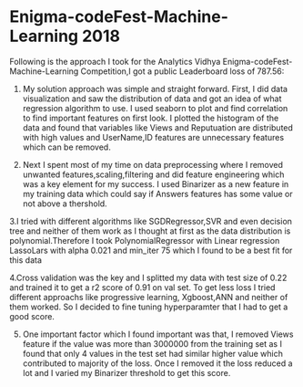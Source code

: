 # Enigma-codeFest-Machine-Learning 2018

Following is the approach I took for the Analytics Vidhya Enigma-codeFest-Machine-Learning Competition,I got a public Leaderboard loss of 787.56:

1. My solution approach was simple and straight forward. First, I did data visualization and saw the distribution of data and got an idea of what regression algorithm to use. I used seaborn to plot and find correlation to find important features on first look. I plotted the histogram of the data and found that variables like Views and Reputuation are distributed with high values and UserName,ID features are unnecessary features which can be removed.

2. Next I spent most of my time on data preprocessing where I removed unwanted features,scaling,filtering and did feature engineering which was a key element for my success. I used Binarizer as a new feature in my training data which could say if Answers features has some value or not above a thershold.

3.I tried with different algorithms like SGDRegressor,SVR and even decision tree and neither of them work as I thought at first as the data distribution is polynomial.Therefore I took PolynomialRegressor with Linear regression LassoLars with alpha 0.021 and min_iter 75 which I found to be a best fit for this data

4.Cross validation was the key and I splitted my data with test size of 0.22 and trained it to get a r2 score of 0.91 on val set. To get less loss I tried different approachs like progressive learning, Xgboost,ANN and neither of them worked. So I decided to fine tuning hyperparamter that I had to get a good score. 

5. One important factor which I found important was that, I removed Views feature if the value was more than 3000000 from the training set as I found that only 4 values in the test set had similar higher value which contributed to majority of the loss. Once I removed it the loss reduced a lot and I varied my Binarizer threshold to get this score. 



 
